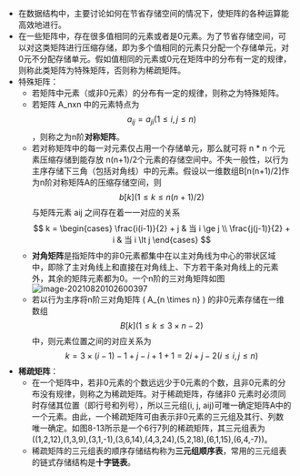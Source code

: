 - 在数据结构中，主要讨论如何在节省存储空间的情况下，使矩阵的各种运算能高效地进行。
- 在一些矩阵中，存在很多值相同的元素或者是0元素。为了节省存储空间，可以对这类矩阵进行压缩存储，即为多个值相同的元素只分配一个存储单元，对0元不分配存储单元。假如值相同的元素或0元在矩阵中的分布有一定的规律，则称此类矩阵为特殊矩阵，否则称为稀疏矩阵。
- 特殊矩阵：
	- 若矩阵中元素（或非0元素）的分布有一定的规律，则称之为特殊矩阵。
	- 若矩阵 A_nxn 中的元素特点为 $$a_{ij}=a_{ji}(1 \le i, j \le n)$$ ，则称之为n阶**对称矩阵**。
	- 若对称矩阵中的每一对元素仅占用一个存储单元，那么就可将 n * n 个元素压缩存储到能存放 n(n+1)/2个元素的存储空间中。不失一般性，以行为主序存储下三角（包括对角线）中的元素。假设以一维数组B[n(n+1)/2]作为n阶对称矩阵A的压缩存储空间，则 $$b[k](1 \le k \le n(n+1)/2)$$ 与矩阵元素 aij 之间存在着一一对应的关系
	  $$
	  k =
	  \begin{cases}
	  \frac{i(i-1)}{2} + j & 当 i \ge j \\
	  \frac{j(j-1)}{2} + i & 当 i \lt j
	  \end{cases}
	  $$
	- **对角矩阵**是指矩阵中的非0元素都集中在以主对角线为中心的带状区域中，即除了主对角线上和直接在对角线上、下方若干条对角线上的元素外，其余的矩阵元素都为0。一个n阶的三对角矩阵如图
	  ![image-20210820102600397](https://img.mhugh.net/typora/image-20210820102600397.png)
	- 若以行为主序将n阶三对角矩阵 \( A_{n \times n}  \) 的非0元素存储在一维数组 $$B[k](1 \le k \le 3 \times n - 2)$$ 中，则元素位置之间的对应关系为
	  $$
	  k = 3 \times (i - 1) - 1 + j - i + 1 + 1 = 2i + j - 2 (i \le i, j \le n)
	  $$
- **稀疏矩阵**：
	- 在一个矩阵中，若非0元素的个数远远少于0元素的个数，且非0元素的分布没有规律，则称之为稀疏矩阵。对于稀疏矩阵，存储非0 元素时必须同时存储其位置（即行号和列号），所以三元组(i, j, aij)可唯一确定矩阵A中的一个元素。由此，一个稀疏矩阵可由表示非0元素的三元组及其行、列数唯一确定。如图8-13所示是一个6行7列的稀疏矩阵，其三元组表为((1,2,12),(1,3,9),(3,1,-1),(3,6,14),(4,3,24),(5,2,18),(6,1,15),(6,4,-7))。
	- 稀疏矩阵的三元组表的顺序存储结构称为**三元组顺序表**，常用的三元组表的链式存储结构是**十字链表**。